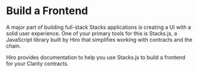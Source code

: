 # Build a Frontend

A major part of building full-stack Stacks applications is creating a UI with a solid user experience. One of your primary tools for this is Stacks.js, a JavaScript library built by Hiro that simplifies working with contracts and the chain.

Hiro provides documentation to help you use Stacks.js to build a frontend for your Clarity contracts.
